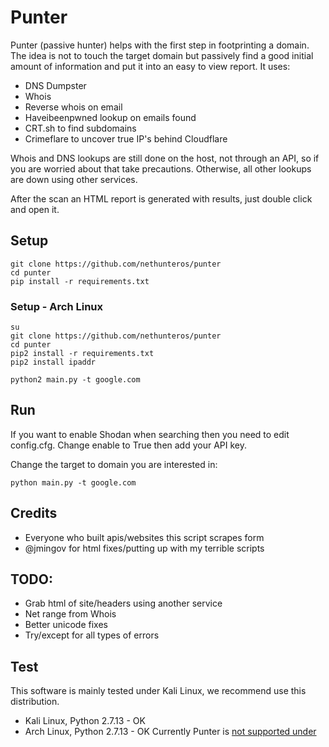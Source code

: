 # Punter

Punter (passive hunter) helps with the first step in footprinting a domain.  The idea is not to touch the target domain but passively find a good initial amount of information and put it into an easy to view report.  It uses:

* DNS Dumpster
* Whois
* Reverse whois on email
* Haveibeenpwned lookup on emails found
* CRT.sh to find subdomains
* Crimeflare to uncover true IP's behind Cloudflare

Whois and DNS lookups are still done on the host, not through an API, so if you are worried about that take precautions.  Otherwise, all other lookups are down using other services.

After the scan an HTML report is generated with results, just double click and open it.

## Setup

```
git clone https://github.com/nethunteros/punter
cd punter
pip install -r requirements.txt

```

### Setup - Arch Linux
```
su
git clone https://github.com/nethunteros/punter
cd punter
pip2 install -r requirements.txt
pip2 install ipaddr

python2 main.py -t google.com

```

## Run

If you want to enable Shodan when searching then you need to edit config.cfg.  Change enable to True then add your API key.

Change the target to domain you are interested in:

```python main.py -t google.com```

## Credits

* Everyone who built apis/websites this script scrapes form
* @jmingov for html fixes/putting up with my terrible scripts

## TODO: 

* Grab html of site/headers using another service
* Net range from Whois
* Better unicode fixes
* Try/except for all types of errors

## Test

This software is mainly tested under Kali Linux, we recommend use this distribution.
* Kali Linux, Python 2.7.13 - OK
* Arch Linux, Python 2.7.13 - OK
Currently Punter is [not supported under](not-supported.md)
